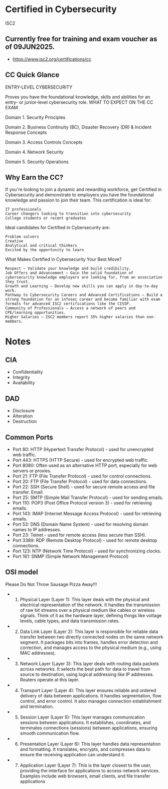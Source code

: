 # Certified in Cybersecurity
ISC2

## Currently free for training and exam voucher as of 09JUN2025.
- https://www.isc2.org/certifications/cc


## CC Quick Glance
ENTRY-LEVEL CYBERSECURITY

Proves you have the foundational knowledge, skills and abilities for an entry- or junior-level cybersecurity role.
WHAT TO EXPECT ON THE CC EXAM

Domain 1. Security Principles

Domain 2. Business Continuity (BC), Disaster Recovery (DR) & Incident Response Concepts

Domain 3. Access Controls Concepts

Domain 4. Network Security

Domain 5. Security Operations

## Why Earn the CC?

If you're looking to join a dynamic and rewarding workforce, get Certified in Cybersecurity and demonstrate to employers you have the foundational knowledge and passion to join their team. This certification is ideal for:

    IT professionals
    Career changers looking to transition into cybersecurity
    College students or recent graduates

Ideal candidates for Certified in Cybersecurity are:

    Problem solvers
    Creative
    Analytical and critical thinkers
    Excited by the opportunity to learn

What Makes Certified in Cybersecurity Your Best Move?

    Respect – Validate your knowledge and build credibility.
    Job Offers and Advancement – Gain the solid foundation of cybersecurity knowledge employers are looking for, from an association they trust.
    Growth and Learning – Develop new skills you can apply in day-to-day work.
    Pathway to Cybersecurity Careers and Advanced Certifications – Build a strong foundation for an infosec career and become familiar with exam formats for advanced ISC2 certifications like the CISSP.
    Community of Professionals – Access a network of peers and CPE/learning opportunities.
    Higher Salaries – ISC2 members report 35% higher salaries than non-members.

# Notes
## CIA
- Confidentiality
- Integrity
- Availability

## DAD
- Disclosure
- Alteration
- Destruction

## Common Ports
- Port 80: HTTP (Hypertext Transfer Protocol) - used for unencrypted web traffic. 
- Port 443: HTTPS (HTTP Secure) - used for encrypted web traffic. 
- Port 8080: Often used as an alternative HTTP port, especially for web servers or proxies. 
- Port 21: FTP (File Transfer Protocol) - used for control connections. 
- Port 20: FTP (File Transfer Protocol) - used for data connections. 
- Port 22: SSH (Secure Shell) - used for secure remote access and file transfer. 
Email:
- Port 25: SMTP (Simple Mail Transfer Protocol) - used for sending emails. 
- Port 110: POP3 (Post Office Protocol version 3) - used for retrieving emails. 
- Port 143: IMAP (Internet Message Access Protocol) - used for retrieving emails. 
- Port 53: DNS (Domain Name System) - used for resolving domain names to IP addresses. 
- Port 23: Telnet - used for remote access (less secure than SSH). 
- Port 3389: RDP (Remote Desktop Protocol) - used for remote desktop connections. 
- Port 123: NTP (Network Time Protocol) - used for synchronizing clocks. 
- Port 161: SNMP (Simple Network Management Protocol)

## OSI model
Please Do Not Throw Sausage Pizza Away!!!

- 1. Physical Layer (Layer 1): This layer deals with the physical and electrical representation of the network. It handles the transmission of raw bit streams over a physical medium like cables or wireless signals. Think of it as the hardware layer, defining things like voltage levels, cable types, and data transmission rates. 
- 2. Data Link Layer (Layer 2): This layer is responsible for reliable data transfer between two directly connected nodes on the same network segment. It packages bits into frames, handles error detection and correction, and manages access to the physical medium (e.g., using MAC addresses). 
- 3. Network Layer (Layer 3): This layer deals with routing data packets across networks. It selects the best path for data to travel from source to destination, using logical addressing like IP addresses. Routers operate at this layer. 
- 4. Transport Layer (Layer 4): This layer ensures reliable and ordered delivery of data between applications. It handles segmentation, flow control, and error control. It also manages connection establishment and termination. 
- 5. Session Layer (Layer 5): This layer manages communication sessions between applications. It establishes, coordinates, and terminates connections (sessions) between applications, ensuring smooth communication flow. 
- 6. Presentation Layer (Layer 6): This layer handles data representation and formatting. It translates, encrypts, and compresses data to ensure the receiving application can understand it. 
- 7. Application Layer (Layer 7): This is the layer closest to the user, providing the interface for applications to access network services. Examples include web browsers, email clients, and file transfer applications
